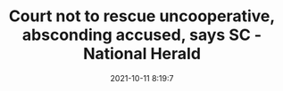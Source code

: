 ---
"title": "Court not to rescue uncooperative, absconding accused, says SC - National Herald"
"date": "2021-10-11 8:19:7"
"feed_name": "GOOGLENEWSMINING"
"feed_website": "https://news.google.com/search?q=mining%2Bincident&hl=en-US&gl=US&ceid=US:en"
"feed_rss": "https://news.google.com/rss/search?q=mining%2Bincident&hl=en-US&gl=US&ceid=US:en"
"link": "https://www.nationalheraldindia.com/india/court-not-to-rescue-uncooperative-absconding-accused-says-sc"
"source": "{'href': 'https://www.nationalheraldindia.com', 'title': 'National Herald'}"
"file": "_posts/2021-1-1-0e29fdb55746fc4bc6d6a24a4449d516b8b05ea6.md"
"accident": "1"
"drilling": "0"
"dead": "0"
"injured": "0"
"arrested": "0"
"place": "unknown place"
"where": "unknown site"
"causes": "unknown"
"place_uri": "unknown place"
---